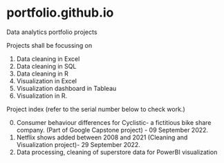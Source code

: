 # portfolio.github.io
Data analytics portfolio projects

Projects shall be focussing on 
1. Data cleaning in Excel
2. Data cleaning in SQL
3. Data cleaning in R
4. Visualization in Excel
5. Visualization dashboard in Tableau
6. Visualization in R.

Project index 
(refer to the serial number below to check work.)

0. Consumer behaviour differences for Cyclistic- a fictitious bike share company. (Part of Google Capstone project) - 09 September 2022.
1. Netflix shows added between 2008 and 2021 (Cleaning and Visualization project)- 29 September 2022.
2. Data processing, cleaning of superstore data for PowerBI visualization
